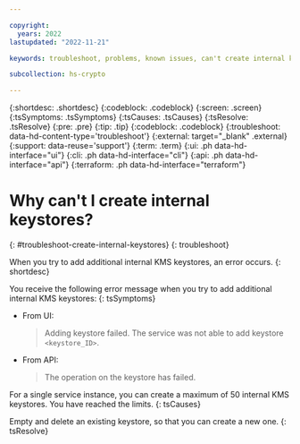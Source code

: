 ```yaml
---

copyright:
  years: 2022
lastupdated: "2022-11-21"

keywords: troubleshoot, problems, known issues, can't create internal keystores

subcollection: hs-crypto

---
```


{:shortdesc: .shortdesc}
{:codeblock: .codeblock}
{:screen: .screen}
{:tsSymptoms: .tsSymptoms}
{:tsCauses: .tsCauses}
{:tsResolve: .tsResolve}
{:pre: .pre}
{:tip: .tip}
{:codeblock: .codeblock}
{:troubleshoot: data-hd-content-type='troubleshoot'}
{:external: target="_blank" .external}
{:support: data-reuse='support'}
{:term: .term}
{:ui: .ph data-hd-interface="ui"}
{:cli: .ph data-hd-interface="cli"}
{:api: .ph data-hd-interface="api"}
{:terraform: .ph data-hd-interface="terraform"}

# Why can't I create internal keystores?
{: #troubleshoot-create-internal-keystores}
{: troubleshoot}

When you try to add additional internal KMS keystores, an error occurs.
{: shortdesc}

You receive the following error message when you try to add additional internal KMS keystores:
{: tsSymptoms}

- From UI:
    
    > Adding keystore failed. The service was not able to add keystore `<keystore_ID>`.


- From API:

    > The operation on the keystore has failed. 

For a single service instance, you can create a maximum of 50 internal KMS keystores. You have reached the limits.
{: tsCauses}

Empty and delete an existing keystore, so that you can create a new one.
{: tsResolve}

